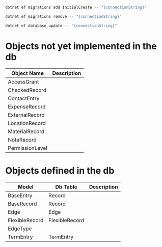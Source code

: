 ```bash
dotnet ef migrations add InitialCreate -- "{connectionString}"

dotnet ef migrations remove -- "{connectionString}"

dotnet ef database update -- "{connectionString}"

```

# Objects not yet implemented in the db

| Object Name | Description |
|-------------|-------------|
| AccessGrant |  |
| CheckedRecord |  |
| ContactEntry |  |
| ExpenseRecord |  |
| ExternalRecord |  |
| LocationRecord |  |
| MaterialRecord |  |
| NoteRecord |  |
| PermissionLevel |  |

# Objects defined in the db

| Model | Db Table | Description |
|-------|-------------|--------|
| BaseEntry | Record |
| BaseRecord | Record |
| Edge  | Edge   |
| FlexibleRecord | FlexibleRecord |
| EdgeType |  |
| TermEntry | TermEntry |
